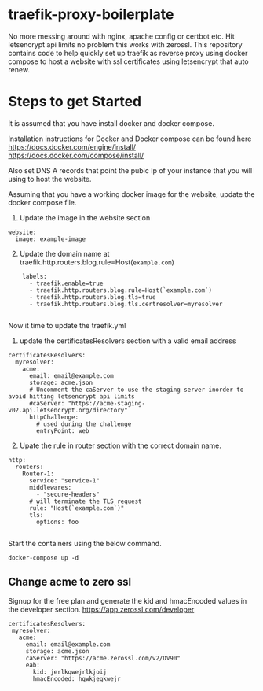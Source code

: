 # traefik-proxy-boilerplate
No more messing around with nginx, apache config or certbot etc. Hit letsencrypt api limits no problem this works with zerossl. This repository contains code to help quickly set up traefik as reverse proxy using docker compose to host a website with ssl certificates using letsencrypt that auto renew.

# Steps to get Started 

It is assumed that you have install docker and docker compose.

Installation instructions for Docker and Docker compose can be found here
https://docs.docker.com/engine/install/
https://docs.docker.com/compose/install/

Also set DNS A records that point the pubic Ip of your instance that you will using to host the website.

Assuming that you have a working docker image for the website, update the docker compose file.
1. Update the image in the website section

``` 
website:
  image: example-image
```

2. Update the domain name at traefik.http.routers.blog.rule=Host(`example.com`)

```
    labels:
      - traefik.enable=true
      - traefik.http.routers.blog.rule=Host(`example.com`)
      - traefik.http.routers.blog.tls=true
      - traefik.http.routers.blog.tls.certresolver=myresolver
      
```

Now it time to update the traefik.yml
1. update the certificatesResolvers section with a valid email address

```
certificatesResolvers:
  myresolver:
    acme:
      email: email@example.com
      storage: acme.json
      # Uncomment the caServer to use the staging server inorder to avoid hitting letsencrypt api limits
      #caServer: "https://acme-staging-v02.api.letsencrypt.org/directory"
      httpChallenge:
        # used during the challenge
        entryPoint: web

```
2. Upate the rule in router section with the correct domain name.
```
http:
  routers:
    Router-1:
      service: "service-1"
      middlewares:
        - "secure-headers"
      # will terminate the TLS request
      rule: "Host(`example.com`)"
      tls:
        options: foo
        
 ```
 
 Start the containers using the below command.
 
 ```
 docker-compose up -d
 
 ```
 
 ## Change acme to zero ssl
 
 Signup for the free plan and generate the kid and hmacEncoded values in the developer section.
 https://app.zerossl.com/developer
 
 ```
 certificatesResolvers:
  myresolver:
    acme:
      email: email@example.com
      storage: acme.json
      caServer: "https://acme.zerossl.com/v2/DV90"
      eab:
        kid: jerlkqwejrlkjoij
        hmacEncoded: hqwkjeqkwejr
 ```

